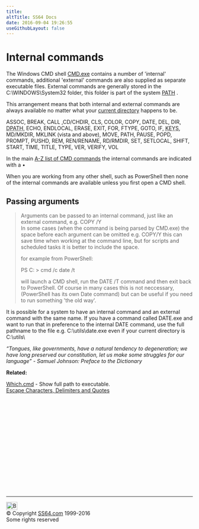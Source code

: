 ```yaml
---
title:
altTitle: SS64 Docs
date: 2016-09-04 19:26:55
useGithubLayout: false
---
```

<!-- #BeginLibraryItem "/Library/head_ntsyntax.lbi" --><!-- #EndLibraryItem --><h1>Internal commands</h1>
<p>The Windows CMD shell <a href="cmd.html">CMD.exe</a> contains a number of 'internal' commands, additional 'external' commands are also supplied as separate executable files. External commands are generally stored in the C:\WINDOWS\System32 folder, this folder is part of the system <a href="path.html">PATH</a> .</p>
<p>This arrangement means that both internal and external commands are always available no matter what your <a href="cd.html">current directory</a> happens to be.</p>
<p class="code">ASSOC, BREAK, CALL ,CD/CHDIR, CLS, COLOR, COPY, DATE, DEL, DIR, <abbr title="Deprecated command">DPATH</abbr>, ECHO, ENDLOCAL, ERASE, EXIT, FOR, FTYPE, GOTO, IF, <abbr title="Deprecated command">KEYS</abbr>, MD/MKDIR, MKLINK (vista and above), MOVE, PATH, PAUSE, POPD, PROMPT, PUSHD, REM, REN/RENAME,  RD/RMDIR, SET, SETLOCAL, SHIFT, START, TIME, TITLE, TYPE, VER, VERIFY, VOL</p>
<p>In the main <a href="index.html">A-Z list of CMD commands</a> the internal commands are indicated with a •</p>
<p>When you are working from any other shell, such as PowerShell then none of the internal commands are available unless you first open a CMD shell.</p>
<h2>Passing arguments</h2>
<blockquote>
<p>Arguments can be passed to an internal command, just like an external command, <span class="code">e.g. COPY /Y</span><br>
In some cases (when the command is being parsed by CMD.exe) the space before each argument can be omitted
<span class="code">e.g. COPY/Y</span> this can save time when working at the command line, but for scripts and scheduled tasks it is better to include the space.</p>
<p>for example from PowerShell:</p>
<p class="code">PS C: &gt; cmd /c date /t</p>
<p>will launch a CMD shell, run the DATE /T command and then exit back to PowerShell. Of course in many cases this is not neccessary, (PowerShell has its own Date command) but can be useful if you need to run something 'the old way'.</p>
</blockquote>
<p>It is possible for a system to have an internal command and an external command with the same name. If you have a command called DATE.exe and want to run that in preference to the internal DATE command, use the full pathname to the file e.g. <span class="code">C:\utils\date.exe</span> even if your current directory is <span class="code">C:\utils\</span></p>
<p class="quote"><i>“Tongues, like governments, have a natural tendency to degeneration; we have long preserved our constitution, let us make some struggles for our language” - Samuel Johnson: Preface to the Dictionary </i>
</p><p><b>Related:</b>
</p><p><a href="syntax-which.html">Which.cmd</a> - Show full path to executable.<br>
<a href="syntax-esc.html">Escape Characters, Delimiters and Quotes</a><!-- #BeginLibraryItem "/Library/foot_nt.lbi" --></p><p>
<!-- windows300 -->
<ins class="adsbygoogle" style="display:inline-block;width:300px;height:250px" data-ad-client="ca-pub-6140977852749469" data-ad-slot="7649547908"></ins>
<script>
(adsbygoogle = window.adsbygoogle || []).push({});
</script></p>
<hr>
<div id="bl" class="footer"><a href="syntax-internal.html#"><img src="../images/top.png" width="30" height="22" alt="Back to the Top"></a></div>
<div id="br" class="footer, tagline">© Copyright <a href="http://ss64.com/">SS64.com</a> 1999-2016<br>
Some rights reserved</div><!-- #EndLibraryItem -->

